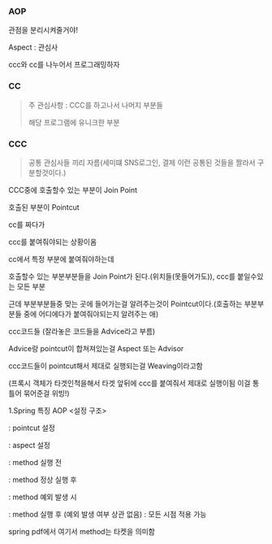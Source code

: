 ### AOP

관점을 분리시켜줄거야!

Aspect : 관심사

ccc와 cc를 나누어서 프로그래밍하자

### CC

> 주 관심사항 : CCC를 하고나서 나머지 부분들
>
> 해당 프로그램에 유니크한 부분

### CCC

> 공통 관심사들 끼리 자름(세미떄 SNS로그인, 결제 이런 공통된 것들을 짤라서 구분할것이다.)



CCC중에 호출할수 있는 부분이 Join Point

호출된 부분이 Pointcut



cc를 짜다가

ccc를 붙여줘야되는 상황이옴

cc에서 특정 부분에 붙여줘야하는데

호출할수 있는 부분부분들을 Join Point가 된다.(위치들(못들어가도)), ccc를 붙일수있는 모든 부분

근데 부분부분들중 맞는 곳에 들어가는걸 알려주는것이 Pointcut이다.(호출하는 부분부분들 중에 어디에다가 붙여줘야되는지 알려주는 애)



ccc코드들 (잘라놓은 코드들을 Advice라고 부름)



Advice랑 pointcut이 합쳐져있는걸 Aspect 또는 Advisor



ccc코드들이 pointcut해서 제대로 실행되는걸 Weaving이라고함

(프록시 객체가 타겟인척을해서 타겟 앞뒤에 ccc를 붙여줘서 제대로 실행이됨 이걸 통틀어 묶어준걸 위빙!)









1.Spring 특징 AOP <설정 구조> 

: pointcut 설정 

: aspect 설정 

: method 실행 전 

: method 정상 실행 후 

: method 예외 발생 시 

: method 실행 후 (예외 발생 여부 상관 없음) : 모든 시점 적용 가능



spring pdf에서 여기서 method는 타켓을 의미함

